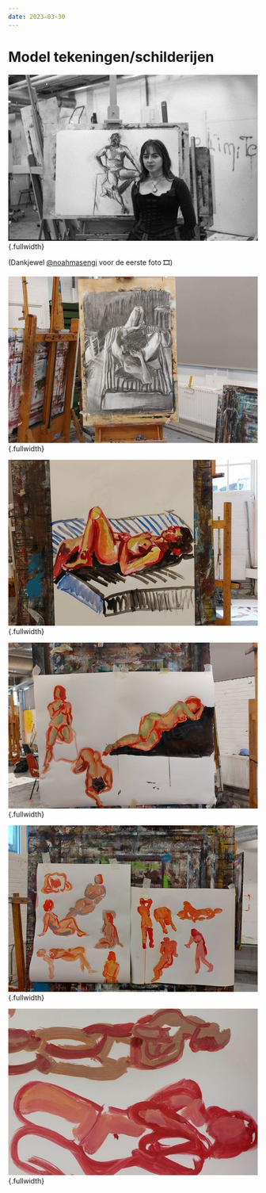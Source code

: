 ```yaml
---
date: 2023-03-30
---
```


# Model tekeningen/schilderijen
![](model-1.jpeg){.fullwidth}

(Dankjewel [@noahmasengi](https://www.instagram.com/noahmasengi/) voor de eerste foto 🎞)

![](model-2.jpeg){.fullwidth}

![](model-3.jpeg){.fullwidth}

![](model-4.jpeg){.fullwidth}

![](model-5.jpeg){.fullwidth}

![](model-6.jpeg){.fullwidth}
